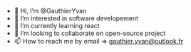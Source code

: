 - 👋 Hi, I’m @GauthierYvan
- 👀 I’m interested in software developement
- 🌱 I’m currently learning react
- 💞️ I’m looking to collaborate on open-source project 
- 📫 How to reach me by email => gauthier.yvan@outlook.fr 


<!---
GauthierYvan/GauthierYvan is a ✨ special ✨ repository because its `README.md` (this file) appears on your GitHub profile.
You can click the Preview link to take a look at your changes.
--->
